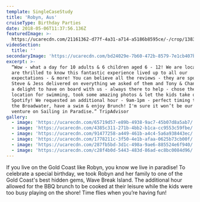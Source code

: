 ```yaml
---
template: SingleCaseStudy
title: 'Robyn, Aus'
cruiseType: Birthday Parties
date: 2018-05-06T11:37:56.136Z
featuredImage: >-
  https://ucarecdn.com/21161362-d77f-4a31-a714-a5186b8595ce/-/crop/1383x872/103,0/-/preview/
videoSection:
  title: ''
secondaryImage: 'https://ucarecdn.com/bd24029e-7b60-472b-8579-7e1cb407bec1/'
excerpt: >-
  “Wow - what a day for 10 adults & 6 children aged 6 - 12! We are locals and
  are thrilled to know this fantastic experience lived up to all our
  expectations - & more! You can believe all the reviews - they are spot on!
  Steve & Jess delivered on everything we asked of them and Tony & Chanelle were
  a delight to have on board with us - always there to help - chose the perfect
  location for swimming, took some amazing photos & let the kids take over
  Spotify! We requested an additional hour - 9am-1pm - perfect timing to take in
  the Broadwater, have a swim & enjoy Brunch! I'm sure it won’t be our last
  venture on Sailing in Paradise.” TripAdvisor
gallery:
  - image: 'https://ucarecdn.com/65719d57-e89b-4938-9ac7-45b07d8a5ab7/'
  - image: 'https://ucarecdn.com/4385c311-271b-4bb2-b1ca-cc9553c59fbe/'
  - image: 'https://ucarecdn.com/91477258-a449-461b-a4c4-5a6a938443ec/'
  - image: 'https://ucarecdn.com/1778211c-3f50-4e1b-afaa-0625b73cb00f/'
  - image: 'https://ucarecdn.com/287fb5bd-3d1c-498a-9ae6-885524e6f940/'
  - image: 'https://ucarecdn.com/c28f4b0d-5443-483d-86ad-ec8bc0084d96/'
---
```

If you live on the Gold Coast like Robyn, you know we live in paradise! To celebrate a special birthday, we took Robyn and her family to one of the Gold Coast's best hidden gems, Wave Break Island. The additional hour allowed for the BBQ brunch to be cooked at their leisure while the kids were too busy playing on the shore! Time flies when you’re having fun!
